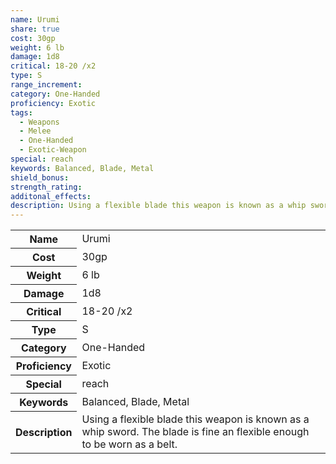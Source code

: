 ```yaml
---
name: Urumi
share: true
cost: 30gp
weight: 6 lb
damage: 1d8
critical: 18-20 /x2
type: S
range_increment: 
category: One-Handed
proficiency: Exotic
tags:
  - Weapons
  - Melee
  - One-Handed
  - Exotic-Weapon
special: reach
keywords: Balanced, Blade, Metal
shield_bonus: 
strength_rating: 
additonal_effects: 
description: Using a flexible blade this weapon is known as a whip sword. The blade is fine an flexible enough to be worn as a belt.
---
```


<p><span style="overflow-x: auto;"><table><tbody><tr><th>Name</th><td>Urumi</td></tr><tr><th>Cost</th><td>30gp</td></tr><tr><th>Weight</th><td>6 lb</td></tr><tr><th>Damage</th><td>1d8</td></tr><tr><th>Critical</th><td>18-20 /x2</td></tr><tr><th>Type</th><td>S</td></tr><tr><th>Category</th><td>One-Handed</td></tr><tr><th>Proficiency</th><td>Exotic</td></tr><tr><th>Special</th><td>reach</td></tr><tr><th>Keywords</th><td>Balanced, Blade, Metal</td></tr><tr><th>Description</th><td>Using a flexible blade this weapon is known as a whip sword. The blade is fine an flexible enough to be worn as a belt.</td></tr></tbody></table></span></p>